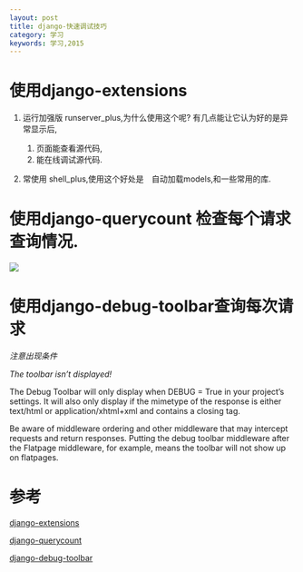 ```yaml
---
layout: post
title: django-快速调试技巧
category: 学习
keywords: 学习,2015
---
```


# 使用django-extensions

1. 运行加强版 runserver_plus,为什么使用这个呢?
有几点能让它认为好的是异常显示后,

    1. 页面能查看源代码,
    2. 能在线调试源代码.

2. 常使用 shell_plus,使用这个好处是　自动加载models,和一些常用的库.



# 使用django-querycount 检查每个请求查询情况.

![](https://github.com/bradmontgomery/django-querycount/raw/master/screenshot.png)

# 使用django-debug-toolbar查询每次请求
*注意出现条件*

*The toolbar isn’t displayed!*

The Debug Toolbar will only display when DEBUG = True in your project’s settings. It will also only display if the mimetype of the response is either text/html or application/xhtml+xml and contains a closing </body> tag.

Be aware of middleware ordering and other middleware that may intercept requests and return responses. Putting the debug toolbar middleware after the Flatpage middleware, for example, means the toolbar will not show up on flatpages.


# 参考
[django-extensions][]

[django-extensions]: http://django-extensions-zh.readthedocs.org/zh_CN/latest/

[django-querycount][2]

[2]:https://github.com/bradmontgomery/django-querycount/

[django-debug-toolbar][3]

[3]:http://django-debug-toolbar.readthedocs.org/

